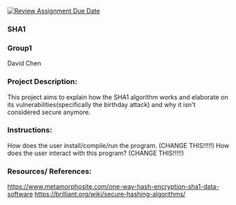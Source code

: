 [![Review Assignment Due Date](https://classroom.github.com/assets/deadline-readme-button-22041afd0340ce965d47ae6ef1cefeee28c7c493a6346c4f15d667ab976d596c.svg)](https://classroom.github.com/a/am3xLbu5)
### SHA1
 
### Group1

David Chen
       
### Project Description:

This project aims to explain how the SHA1 algorithm works and elaborate on its vulnerabilities(specifically the birthday attack) and why it isn't considered secure anymore.
  
### Instructions:

How does the user install/compile/run the program. (CHANGE THIS!!!!!)
How does the user interact with this program? (CHANGE THIS!!!!!)

### Resources/ References:
https://www.metamorphosite.com/one-way-hash-encryption-sha1-data-software
https://brilliant.org/wiki/secure-hashing-algorithms/
